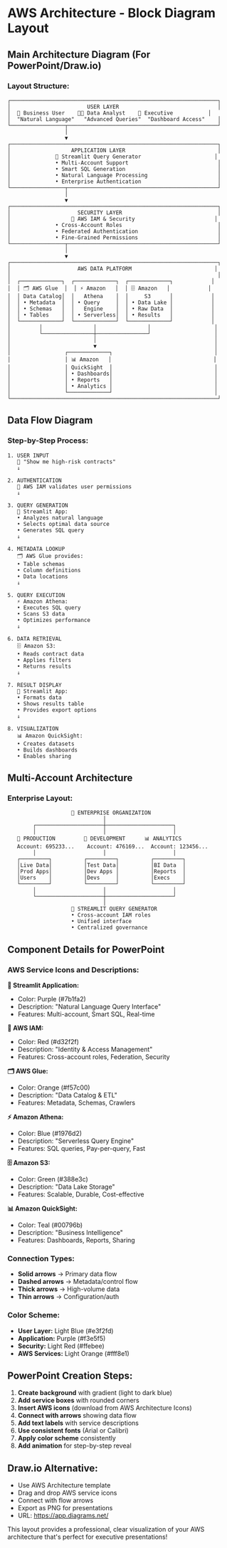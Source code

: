 # AWS Architecture - Block Diagram Layout

## Main Architecture Diagram (For PowerPoint/Draw.io)

### Layout Structure:
```
┌─────────────────────────────────────────────────────────────────┐
│                        USER LAYER                               │
│  👤 Business User    👨‍💼 Data Analyst    👔 Executive           │
│  "Natural Language"   "Advanced Queries"  "Dashboard Access"    │
└─────────────────┬───────────────────────────────────────────────┘
                  │
                  ▼
┌─────────────────────────────────────────────────────────────────┐
│                   APPLICATION LAYER                             │
│              🚀 Streamlit Query Generator                       │
│              • Multi-Account Support                            │
│              • Smart SQL Generation                             │
│              • Natural Language Processing                      │
│              • Enterprise Authentication                        │
└─────────────────┬───────────────────────────────────────────────┘
                  │
                  ▼
┌─────────────────────────────────────────────────────────────────┐
│                     SECURITY LAYER                              │
│                   🔐 AWS IAM & Security                         │
│              • Cross-Account Roles                              │
│              • Federated Authentication                         │
│              • Fine-Grained Permissions                         │
└─────────────────┬───────────────────────────────────────────────┘
                  │
                  ▼
┌─────────────────────────────────────────────────────────────────┐
│                     AWS DATA PLATFORM                          │
│                                                                 │
│  ┌─────────────┐  ┌─────────────┐  ┌─────────────┐            │
│  │ 🗂️ AWS Glue  │  │ ⚡ Amazon   │  │ 🗄️ Amazon   │            │
│  │ Data Catalog│  │   Athena    │  │     S3      │            │
│  │ • Metadata  │  │ • Query     │  │ • Data Lake │            │
│  │ • Schemas   │  │   Engine    │  │ • Raw Data  │            │
│  │ • Tables    │  │ • Serverless│  │ • Results   │            │
│  └─────────────┘  └─────────────┘  └─────────────┘            │
│         │                │                │                    │
│         └────────────────┼────────────────┘                    │
│                          │                                     │
│                          ▼                                     │
│                 ┌─────────────┐                                │
│                 │ 📊 Amazon   │                                │
│                 │ QuickSight  │                                │
│                 │ • Dashboards│                                │
│                 │ • Reports   │                                │
│                 │ • Analytics │                                │
│                 └─────────────┘                                │
└─────────────────────────────────────────────────────────────────┘
```

## Data Flow Diagram

### Step-by-Step Process:
```
1. USER INPUT
   👤 "Show me high-risk contracts"
   ↓

2. AUTHENTICATION
   🔐 AWS IAM validates user permissions
   ↓

3. QUERY GENERATION
   🚀 Streamlit App:
   • Analyzes natural language
   • Selects optimal data source
   • Generates SQL query
   ↓

4. METADATA LOOKUP
   🗂️ AWS Glue provides:
   • Table schemas
   • Column definitions
   • Data locations
   ↓

5. QUERY EXECUTION
   ⚡ Amazon Athena:
   • Executes SQL query
   • Scans S3 data
   • Optimizes performance
   ↓

6. DATA RETRIEVAL
   🗄️ Amazon S3:
   • Reads contract data
   • Applies filters
   • Returns results
   ↓

7. RESULT DISPLAY
   🚀 Streamlit App:
   • Formats data
   • Shows results table
   • Provides export options
   ↓

8. VISUALIZATION
   📊 Amazon QuickSight:
   • Creates datasets
   • Builds dashboards
   • Enables sharing
```

## Multi-Account Architecture

### Enterprise Layout:
```
                    🏢 ENTERPRISE ORGANIZATION
                              │
        ┌─────────────────────┼─────────────────────┐
        │                     │                     │
   🏦 PRODUCTION         🧪 DEVELOPMENT      📊 ANALYTICS
   Account: 695233...    Account: 476169...  Account: 123456...
        │                     │                     │
   ┌─────────┐          ┌─────────┐          ┌─────────┐
   │Live Data│          │Test Data│          │BI Data  │
   │Prod Apps│          │Dev Apps │          │Reports  │
   │Users    │          │Devs     │          │Execs    │
   └─────────┘          └─────────┘          └─────────┘
        │                     │                     │
        └─────────────────────┼─────────────────────┘
                              │
                    🚀 STREAMLIT QUERY GENERATOR
                    • Cross-account IAM roles
                    • Unified interface
                    • Centralized governance
```

## Component Details for PowerPoint

### AWS Service Icons and Descriptions:

**🚀 Streamlit Application:**
- Color: Purple (#7b1fa2)
- Description: "Natural Language Query Interface"
- Features: Multi-account, Smart SQL, Real-time

**🔐 AWS IAM:**
- Color: Red (#d32f2f)
- Description: "Identity & Access Management"
- Features: Cross-account roles, Federation, Security

**🗂️ AWS Glue:**
- Color: Orange (#f57c00)
- Description: "Data Catalog & ETL"
- Features: Metadata, Schemas, Crawlers

**⚡ Amazon Athena:**
- Color: Blue (#1976d2)
- Description: "Serverless Query Engine"
- Features: SQL queries, Pay-per-query, Fast

**🗄️ Amazon S3:**
- Color: Green (#388e3c)
- Description: "Data Lake Storage"
- Features: Scalable, Durable, Cost-effective

**📊 Amazon QuickSight:**
- Color: Teal (#00796b)
- Description: "Business Intelligence"
- Features: Dashboards, Reports, Sharing

### Connection Types:
- **Solid arrows** → Primary data flow
- **Dashed arrows** → Metadata/control flow
- **Thick arrows** → High-volume data
- **Thin arrows** → Configuration/auth

### Color Scheme:
- **User Layer:** Light Blue (#e3f2fd)
- **Application:** Purple (#f3e5f5)
- **Security:** Light Red (#ffebee)
- **AWS Services:** Light Orange (#fff8e1)

## PowerPoint Creation Steps:

1. **Create background** with gradient (light to dark blue)
2. **Add service boxes** with rounded corners
3. **Insert AWS icons** (download from AWS Architecture Icons)
4. **Connect with arrows** showing data flow
5. **Add text labels** with service descriptions
6. **Use consistent fonts** (Arial or Calibri)
7. **Apply color scheme** consistently
8. **Add animation** for step-by-step reveal

## Draw.io Alternative:
- Use AWS Architecture template
- Drag and drop AWS service icons
- Connect with flow arrows
- Export as PNG for presentations
- URL: https://app.diagrams.net/

This layout provides a professional, clear visualization of your AWS architecture that's perfect for executive presentations!
